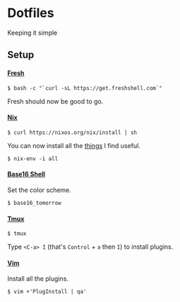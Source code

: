 # Dotfiles

Keeping it simple

## Setup

#### [Fresh](https://freshshell.com/)

```
$ bash -c "`curl -sL https://get.freshshell.com`"
```

Fresh should now be good to go.

#### [Nix](https://nixos.org/nix/)

```
$ curl https://nixos.org/nix/install | sh
```

You can now install all the [things](nix/config.nix) I find useful.

```
$ nix-env -i all
```

#### [Base16 Shell](https://github.com/chriskempson/base16-shell)

Set the color scheme.

```
$ base16_tomorrow
```

#### [Tmux](https://github.com/tmux/tmux/wiki)

```
$ tmux
```

Type `<C-a> I` (that's `Control` + `a` then `I`) to install plugins.

#### [Vim](https://www.vim.org/)

Install all the plugins.

```
$ vim +'PlugInstall | qa'
```
